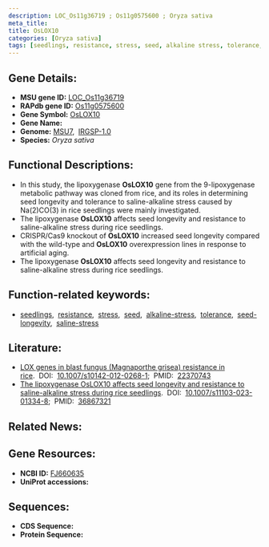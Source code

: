 ```yaml
---
description: LOC_Os11g36719 ; Os11g0575600 ; Oryza sativa
meta_title:
title: OsLOX10
categories: [Oryza sativa]
tags: [seedlings, resistance, stress, seed, alkaline stress, tolerance, seed longevity, saline stress]
---
```


## Gene Details:
- **MSU gene ID:** [LOC_Os11g36719](http://rice.uga.edu/cgi-bin/ORF_infopage.cgi?orf=LOC_Os11g36719)  
- **RAPdb gene ID:** [Os11g0575600](https://rapdb.dna.affrc.go.jp/locus/?name=Os11g0575600)  
- **Gene Symbol:** <u>OsLOX10</u>
- **Gene Name:**
- **Genome:**  [MSU7](http://rice.uga.edu/),&nbsp;&nbsp;[IRGSP-1.0](https://rapdb.dna.affrc.go.jp/download/irgsp1.html)
- **Species:** *Oryza sativa*

## Functional Descriptions:
   - In this study, the lipoxygenase **OsLOX10** gene from the 9-lipoxygenase metabolic pathway was cloned from rice, and its roles in determining seed longevity and tolerance to saline-alkaline stress caused by Na(2)CO(3) in rice seedlings were mainly investigated.
   - The lipoxygenase **OsLOX10** affects seed longevity and resistance to saline-alkaline stress during rice seedlings.
   - CRISPR/Cas9 knockout of **OsLOX10** increased seed longevity compared with the wild-type and **OsLOX10** overexpression lines in response to artificial aging.
   - The lipoxygenase **OsLOX10** affects seed longevity and resistance to saline-alkaline stress during rice seedlings.

## Function-related keywords:
   - [seedlings](/tags/seedlings/),&nbsp;&nbsp;[resistance](/tags/resistance/),&nbsp;&nbsp;[stress](/tags/stress/),&nbsp;&nbsp;[seed](/tags/seed/),&nbsp;&nbsp;[alkaline-stress](/tags/alkaline-stress/),&nbsp;&nbsp;[tolerance](/tags/tolerance/),&nbsp;&nbsp;[seed-longevity](/tags/seed-longevity/),&nbsp;&nbsp;[saline-stress](/tags/saline-stress/)

## Literature:
   - [LOX genes in blast fungus (Magnaporthe grisea) resistance in rice](https://www.doi.org/10.1007/s10142-012-0268-1).&nbsp;&nbsp;DOI:&nbsp;&nbsp;[10.1007/s10142-012-0268-1](https://www.doi.org/10.1007/s10142-012-0268-1);&nbsp;&nbsp;PMID:&nbsp;&nbsp;[22370743](https://pubmed.ncbi.nlm.nih.gov/22370743/)
   - [The lipoxygenase OsLOX10 affects seed longevity and resistance to saline-alkaline stress during rice seedlings](https://www.doi.org/10.1007/s11103-023-01334-8).&nbsp;&nbsp;DOI:&nbsp;&nbsp;[10.1007/s11103-023-01334-8](https://www.doi.org/10.1007/s11103-023-01334-8);&nbsp;&nbsp;PMID:&nbsp;&nbsp;[36867321](https://pubmed.ncbi.nlm.nih.gov/36867321/)

## Related News:

## Gene Resources:
- **NCBI ID:**  [FJ660635](http://www.ncbi.nlm.nih.gov/nuccore/FJ660635)
- **UniProt accessions:** [](https://www.uniprot.org/uniprotkb//entry)

## Sequences:
- **CDS Sequence:**
- **Protein Sequence:**
